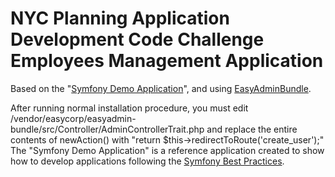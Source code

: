 NYC Planning Application Development Code Challenge
Employees Management Application
========================

Based on the "[Symfony Demo Application][1]", and using [EasyAdminBundle][2].

After running normal installation procedure, you must edit /vendor/easycorp/easyadmin-bundle/src/Controller/AdminControllerTrait.php and replace the entire contents of newAction() with "return $this->redirectToRoute('create_user');"
The "Symfony Demo Application" is a reference application created to show how
to develop applications following the [Symfony Best Practices][1].


[1]: https://github.com/symfony/demo
[2]: https://github.com/EasyCorp/EasyAdminBundle
